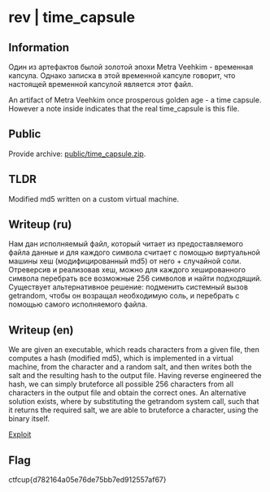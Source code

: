 # rev | time_capsule

## Information

Один из артефактов былой золотой эпохи Metra Veehkim - временная капсула. Однако записка в этой временной капсуле говорит, что настоящей временной капсулой является этот файл.

An artifact of Metra Veehkim once prosperous golden age - a time capsule. However a note inside indicates that the real time_capsule is this file.

## Public

Provide archive: [public/time_capsule.zip](public/time_capsule.zip).

## TLDR

Modified md5 written on a custom virtual machine.

## Writeup (ru)

Нам дан исполняемый файл, который читает из предоставляемого файла данные и для каждого символа считает с помощью виртуальной машины хеш (модифицированный md5) от него + случайной соли. Отреверсив и реализовав хеш, можно для каждого хешированного символа перебрать все возможные 256 символов и найти подходящий. Существует альтернативное решение: подменить системный вызов getrandom, чтобы он возращал необходимую соль, и перебрать с помощью самого исполняемого файла.

## Writeup (en)

We are given an executable, which reads characters from a given file, then computes a hash (modified md5), which is implemented in a virtual machine, from the character and a random salt, and then writes both the salt and the resulting hash to the output file. Having reverse engineered the hash, we can simply bruteforce all possible 256 characters from all characters in the output file and obtain the correct ones. An alternative solution exists, where by substituting the getrandom system call, such that it returns the required salt, we are able to bruteforce a character, using the binary itself.

[Exploit](solve/solve.py)

## Flag

ctfcup{d782164a05e76de75bb7ed912557af67}
